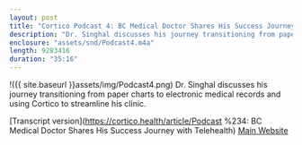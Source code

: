 ```yaml
---
layout: post
title: "Cortico Podcast 4: BC Medical Doctor Shares His Success Journey with Telehealth"
description: "Dr. Singhal discusses his journey transitioning from paper charts to electronic medical records and using Cortico to streamline his clinic."
enclosure: "assets/snd/Podcast4.m4a"
length: 9283416
duration: "35:16"
---
```

!({{ site.baseurl }}assets/img/Podcast4.png)
Dr. Singhal discusses his journey transitioning from paper charts to electronic medical records and using Cortico to streamline his clinic.

[Transcript version](https://cortico.health/article/Podcast %234: BC Medical Doctor Shares His Success Journey with Telehealth)
[Main Website](https://cortico.health)